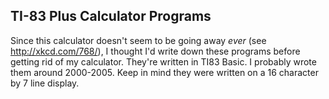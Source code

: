 TI-83 Plus Calculator Programs
------------------------------

Since this calculator doesn't seem to be going away *ever* (see http://xkcd.com/768/), I thought I'd write down these programs before getting rid of my calculator.  They're written in TI83 Basic.  I probably wrote them around 2000-2005.  Keep in mind they were written on a 16 character by 7 line display.

